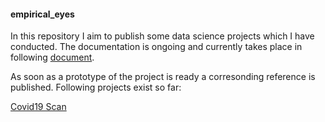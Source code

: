 #### empirical_eyes

In this repository I aim to publish some data science projects which I have conducted. The documentation is ongoing and currently takes place in following [document](Data_Science_Projects.md).

As soon as a prototype of the project is ready a corresonding reference is published. Following projects exist so far:

[Covid19 Scan](http://18.192.208.203:8501/)


